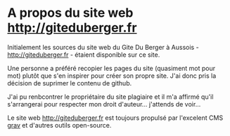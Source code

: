 # A propos du site web http://giteduberger.fr
Initialement les sources du site web du Gite Du Berger à Aussois - http://giteduberger.fr - étaient disponible sur ce site. 

Une personne a préféré recopier les pages du site (quasiment mot pour mot) plutôt que s'en inspirer pour créer son propre site. 
J'ai donc pris la décision de suprimer le contenu de github.

J'ai pu renbcontrer le propriétaire du site plagiaire et il m'a affirmé qu'il s'arrangerai pour respecter mon droit d'auteur... j'attends de voir...

Le site web http://giteduberger.fr est toujours propulsé par l'excelent CMS [grav](getgrav.org) et d'autres outils open-source.
